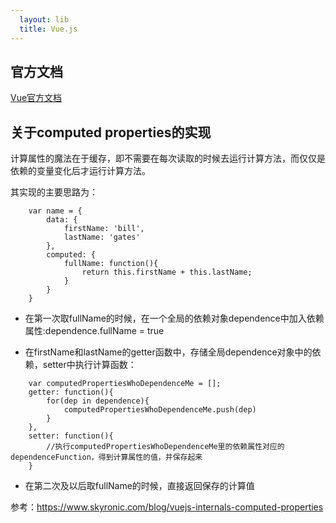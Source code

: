 ```yaml
---
  layout: lib
  title: Vue.js
---
```


## 官方文档

[Vue官方文档](https://vuejs.org/)

## 关于computed properties的实现

计算属性的魔法在于缓存，即不需要在每次读取的时候去运行计算方法，而仅仅是依赖的变量变化后才运行计算方法。

其实现的主要思路为：

```
    var name = {
        data: {
            firstName: 'bill',
            lastName: 'gates'
        },
        computed: {
            fullName: function(){
                return this.firstName + this.lastName;
            }
        }
    }
```

* 在第一次取fullName的时候，在一个全局的依赖对象dependence中加入依赖属性:dependence.fullName = true

* 在firstName和lastName的getter函数中，存储全局dependence对象中的依赖，setter中执行计算函数：

```
    var computedPropertiesWhoDependenceMe = [];
    getter: function(){
        for(dep in dependence){
            computedPropertiesWhoDependenceMe.push(dep)
        }
    },
    setter: function(){
        //执行computedPropertiesWhoDependenceMe里的依赖属性对应的dependenceFunction，得到计算属性的值，并保存起来
    }
```

* 在第二次及以后取fullName的时候，直接返回保存的计算值

参考：<https://www.skyronic.com/blog/vuejs-internals-computed-properties>